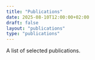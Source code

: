```yaml
---
title: "Publications"
date: 2025-08-10T12:00:00+02:00
draft: false
layout: "publications"
type: "publications"
---
```


A list of selected publications.